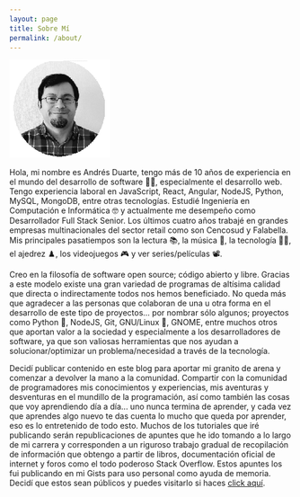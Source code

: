 ```yaml
---
layout: page
title: Sobre Mí
permalink: /about/
---
```


![Foto de perfil](/assets/images/avatar.png)

Hola, mi nombre es Andrés Duarte, tengo más de 10 años de experiencia en el mundo del desarrollo de software 👨‍💻, especialmente el desarrollo web. Tengo experiencia laboral en JavaScript, React, Angular, NodeJS, Python, MySQL, MongoDB, entre otras tecnologías. Estudié Ingeniería en Computación e Informática 🤓 y actualmente me desempeño como Desarrollador Full Stack Senior. Los últimos cuatro años trabajé en grandes empresas multinacionales del sector retail como son Cencosud y Falabella.  Mis principales pasatiempos son la lectura 📚, la música 🎵, la tecnología 🧑‍💻, el ajedrez ♟️, los videojuegos 🎮 y ver series/películas 📽️.

Creo en la filosofía de software open source; código abierto y libre. Gracias a este modelo existe una gran variedad de programas de altísima calidad que directa o indirectamente todos nos hemos beneficiado. No queda más que agradecer a las personas que colaboran de una u otra forma en el desarrollo de este tipo de proyectos... por nombrar sólo algunos; proyectos como Python 🐍, NodeJS, Git, GNU/Linux 🐧, GNOME, entre muchos otros que aportan valor a la sociedad y especialmente a los desarrolladores de software, ya que son valiosas herramientas que nos ayudan a solucionar/optimizar un problema/necesidad a través de la tecnología.

Decidí publicar contenido en este blog para aportar mi granito de arena y comenzar a devolver la mano a la comunidad. Compartir con la comunidad de programadores mis conocimientos y experiencias, mis aventuras y desventuras en el mundillo de la programación, así como también las cosas que voy aprendiendo día a día... uno nunca termina de aprender, y cada vez que aprendes algo nuevo te das cuenta lo mucho que queda por aprender, eso es lo entretenido de todo esto. Muchos de los tutoriales que iré publicando serán republicaciones de apuntes que he ido tomando a lo largo de mi carrera y corresponden a un riguroso trabajo gradual de recopilación de información que obtengo a partir de libros, documentación oficial de internet y foros como el todo poderoso Stack Overflow. Estos apuntes los fui publicando en mi Gists para uso personal como ayuda de memoria. Decidí que estos sean públicos y puedes visitarlo si haces [click aquí](https://gist.github.com/aduartem).